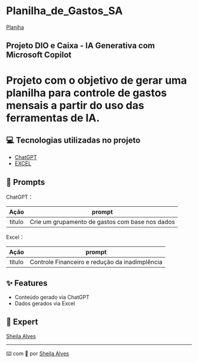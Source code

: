 # Planilha_de_Gastos_SA

[Planiha](https://github.com/sheilaufrj/Planilha_de_Gastos_SA/blob/main/Planilha_Gastos_SA.jpg)


Projeto DIO e Caixa - IA Generativa com Microsoft Copilot
-------

# Projeto com o objetivo de gerar uma planilha para controle de gastos mensais a partir do uso das ferramentas de IA. 

## 💻 Tecnologias utilizadas no projeto

- [ChatGPT](https://chat.openai.com/) 
- [EXCEL](https://www.microsoft.com/pt-br/microsoft-365/free-office-online-for-the-web)

## 🧠 Prompts

ChatGPT：

|   Ação   | prompt            |
| :------: | ------------------------------------------------------------------------------------------ |
|  título  | Crie um grupamento de gastos com base nos dados                                            |

Excel：

|  Ação  | prompt                                                                                 |
| :----: | -------------------------------------------------------------------------------------- |
| título | Controle Financeiro e redução da inadimplência |

## ✨ Features

- Conteúdo gerado via ChatGPT
- Dados gerados via Excel

## 💜 Expert
[Sheila Alves](https://github.com/sheilaufrj)
<p>

---

⌨️ com 💜 por [Sheila Alves](https://github.com/sheilaufrj)
